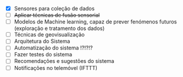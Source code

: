 + [X] Sensores para coleção de dados
+ [ ] ~~Aplicar técnicas de fusão sensorial~~
+ [ ] Modelos de Machine learning, capaz de prever fenómenos futuros (exploração e tratamento dos dados)
+ [ ] Técnicas de geovisualização
+ [ ] Arquitetura do Sistema
+ [ ] Automatização do sistema !?!?!?
+ [ ] Fazer testes do sistema
+ [ ] Recomendações e sugestões do sistema
+ [ ] Notificações no telemóvel (IFTTT)